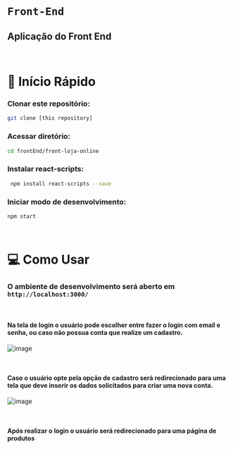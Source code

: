 # `Front-End`

## Aplicação do Front End

<br/>

# 🏁 Início Rápido

### Clonar este repositório:

```bash
git clone [this repository]
```

### Acessar diretório:

```bash
cd frontEnd/front-loja-online
```

### Instalar react-scripts:

```bash
 npm install react-scripts --save
```

### Iniciar modo de desenvolvimento:

```bash
npm start
```

<br/>

# 💻 Como Usar

### O ambiente de desenvolvimento será aberto em `http://localhost:3000/`

<br/>

#### Na tela de login o usuário pode escolher entre fazer o login com email e senha, ou caso não possua conta que realize um cadastro.

![image](https://github.com/IMT-ArcaTron/ProjetoLojaOnline/assets/100366691/b0f6f860-6a5e-4a8b-86d8-3be0605ed9f7)

<br/>

#### Caso o usuário opte pela opção de cadastro será redirecionado para uma tela que deve inserir os dados solicitados para criar uma nova conta.

![image](https://github.com/IMT-ArcaTron/ProjetoLojaOnline/assets/100366691/c4539278-bbd8-492e-b44b-5dbca54708e6)

<br/>

#### Após realizar o login o usuário será redirecionado para uma página de produtos


